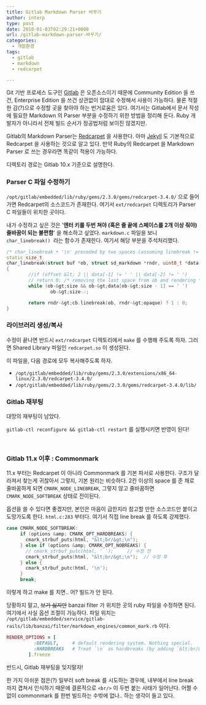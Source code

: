 ```yaml
---
title: Gitlab Markdown Parser 바꾸기
author: interp
type: post
date: 2018-01-03T02:29:21+0000
url: /gitlab-markdown-parser-바꾸기/
categories:
  - 개발환경
tags:
  - gitlab
  - markdown
  - redcarpet

---
```

Git 기반 프로세스 도구인 [Gitlab][1] 은 오픈소스이기 때문에 Community Edition 을 쓰건, Enterprise Edition 을 쓰건 상관없이 맘대로 수정해서 사용이 가능하다. 물론 적절한 감(?)으로 수정할 곳을 찾아야 하는 번거로움은 있다. 여기서는 Gitlab에서 문서 작성에 필요한 Markdown 의 Parser 부분을 수정하기 위한 방법을 정리해 둔다. Ruby 개발자가 아니라서 전체 빌드 순서가 정공법처럼 보이진 않겠지만.

Gitlab의 Markdown Parser는 [Redcarpet][2] 을 사용한다. 아마 [Jekyll][3] 도 기본적으로 Redcarpet 을 사용하는 것으로 알고 있다. 만약 Ruby의 Redcarpet 을 Markdown Parser 로 쓰는 경우라면 똑같이 적용이 가능하다.

디렉토리 경로는 Gitlab 10.x 기준으로 설명한다.

### Parser C 파일 수정하기

`/opt/gitlab/embedded/lib/ruby/gems/2.3.0/gems/redcarpet-3.4.0/` 으로 들어가면 Redcarpet의 소스코드가 존재한다. 여기서 `ext/redcarpet` 디렉토리가 Parser C 파일들이 위치한 곳이다.

내가 수정하고 싶은 것은 '**엔터 키를 두번 쳐야 (혹은 줄 끝에 스페이스를 2개 이상 줘야) 줄바꿈이 되는 불편함**' 을 해소하고 싶었다. `markdown.c` 파일을 보니 `char_linebreak()`  라는 함수가 존재한다. 여기서 해당 부분을 주석처리했다.

```cpp
/* char_linebreak • '\n' preceded by two spaces (assuming linebreak != 0) */
static size_t
char_linebreak(struct buf *ob, struct sd_markdown *rndr, uint8_t *data, size_t offset, size_t size)
{
        //if (offset &lt; 2 || data[-1] != ' ' || data[-2] != ' ') 
        // return 0; /* removing the last space from ob and rendering */ 
        while (ob-&gt;size && ob-&gt;data[ob-&gt;size - 1] == ' ')
                ob-&gt;size--;

        return rndr-&gt;cb.linebreak(ob, rndr-&gt;opaque) ? 1 : 0;
}
```

### 라이브러리 생성/복사

수정이 끝나면 반드시 `ext/redcarpet` 디렉토리에서 `make` 를 수행해 주도록 하자. 그러면 Shared Library 파일인 `redcarpet.so` 이 생성된다.

이 파일을, 다음 경로에 모두 복사해주도록 하자.

  * `/opt/gitlab/embedded/lib/ruby/gems/2.3.0/extensions/x86_64-linux/2.3.0/redcarpet-3.4.0/`
  * `/opt/gitlab/embedded/lib/ruby/gems/2.3.0/gems/redcarpet-3.4.0/lib/`

### Gitlab 재부팅

대망의 재부팅이 남았다.
  
`gitlab-ctl reconfigure && gitlab-ctl restart` 를 실행시키면 반영이 된다!

&nbsp;

### Gitlab 11.x 이후 : Commonmark

11.x 부터는 Redcarpet 이 아니라 Commonmark 를 기본 파서로 사용한다. 구조가 달라져서 찾는게 귀찮아서 그렇지, 기본 원리는 비슷하다. 2칸 이상의 space 를 준 채로 줄바꿈하게 되면 `CMARK_NODE_LINEBREAK`, 그렇지 않고 줄바꿈하면 `CMARK_NODE_SOFTBREAK` 상태로 전이된다.

옵션을 쓸 수 있다면 좋겠지만, 본인은 마음이 급한지라 참고할 만한 소스코드만 붙이고 도망가도록 한다. `html.c:283` 부터다. 여기서 직접 line break 를 하도록 강제했다.

```cpp
case CMARK_NODE_SOFTBREAK:
     if (options &amp; CMARK_OPT_HARDBREAKS) {
       cmark_strbuf_puts(html, "&lt;br/&gt;\n");
     } else if (options &amp; CMARK_OPT_NOBREAKS) {
       // cmark_strbuf_putc(html, ' ');     // 수정 전
       cmark_strbuf_puts(html, "&lt;br/&gt;\n");  // 수정 후
     } else {
       cmark_strbuf_putc(html, '\n');
     }
     break;

```

이렇게 하고 make 를 치면.. 어? 빌드가 안 된다.

당황하지 말고, <del>보기 싫지만</del> banzai filter 가 위치한 곳의 ruby 파일을 수정하면 된다. 여기에서 사실 옵션 조절이 가능하다. 파일 위치는 `/opt/gitlab/embedded/service/gitlab-rails/lib/banzai/filter/markdown_engines/common_mark.rb` 이다.

```ruby
RENDER_OPTIONS = [
          :DEFAULT,     # default rendering system. Nothing special.
          :HARDBREAKS   # Treat `\n` as hardbreaks (by adding `&lt;br/&gt;`).            # 이걸 추가한다.
        ].freeze
```

반드시, Gitlab 재부팅을 잊지말자!

한 가지 아쉬운 점은(?) 일부러 soft break 를 시도하는 경우에, 내부에서 line break 까지 겹쳐서 인식하기 때문에 결론적으로 `<br/>` 이 두번 붙는 사태가 일어난다. 어쩔 수 없이 commonmark 를 한번 빌드하는 수밖에 없나.. 하는 생각이 들고 있다.

 [1]: https://about.gitlab.com/
 [2]: https://github.com/vmg/redcarpet
 [3]: https://jekyllrb-ko.github.io/
